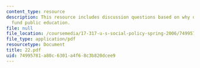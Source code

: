 ```yaml
---
content_type: resource
description: This resource includes discussion questions based on why do countries
  fund public education.
file: null
file_location: /coursemedia/17-317-u-s-social-policy-spring-2006/74995781a80c6301a4f68c3b820dcee9_22.pdf
file_type: application/pdf
resourcetype: Document
title: 22.pdf
uid: 74995781-a80c-6301-a4f6-8c3b820dcee9
---
```

